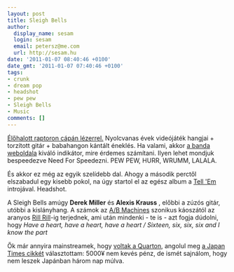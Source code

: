 ```yaml
---
layout: post
title: Sleigh Bells
author:
  display_name: sesam
  login: sesam
  email: petersz@me.com
  url: http://sesam.hu
date: '2011-01-07 08:40:46 +0100'
date_gmt: '2011-01-07 07:40:46 +0100'
tags:
- crunk
- dream pop
- headshot
- pew pew
- Sleigh Bells
- Music
comments: []
---
```


[Élőhalott raptoron cápán lézerrel.](http://www.mmo-champion.com/threads/776402-Grom-Hellscream-Vs.-Undead-on-Raptor-on-Shark-with-Freaking-Lazer-Beams) Nyolcvanas évek videójáték hangjai + torzított gitár + babahangon kántált éneklés. Ha valami, akkor [a banda weboldala](http://www.infinitybells.com) kiváló indikátor, mire érdemes számítani. Ilyen lehet mondjuk bespeedezve Need For Speedezni. PEW PEW, HURR, WRUMM, LALALA.

És akkor ez még az egyik szelídebb dal. Ahogy a második perctől elszabadul egy kisebb pokol, na úgy startol el az egész album a [Tell 'Em](http://hypem.com/#!/item/11hxb/Sleigh+Bells+-+Tell+Em) introjával. Headshot.

A Sleigh Bells amúgy **Derek Miller** és **Alexis Krauss** , előbbi a zúzós gitár, utóbbi a kislányhang. A számok az [A/B Machines](http://hypem.com/#!/item/wm45/Sleigh+Bells+-+A+B+Machines) szonikus káoszától az aranyos [Rill Rill](http://hypem.com/#!/item/124sg/Sleigh+Bells+-+Rill+Rill)-ig terjednek, ami után mindenki - te is - azt fogja dúdolni, hogy _Have a heart, have a heart, have a heart / Sixteen, six, six, six and I know the part_

Ők már annyira mainstreamek, hogy [voltak a Quarton](http://quart.hu/cikk.php?id=5037&pIdx=4), angolul meg [a Japan Times cikkét](http://search.japantimes.co.jp/cgi-bin/fm20101224l1.html) választottam: 5000¥ nem kevés pénz, de ismét sajnálom, hogy nem leszek Japánban három nap múlva.
